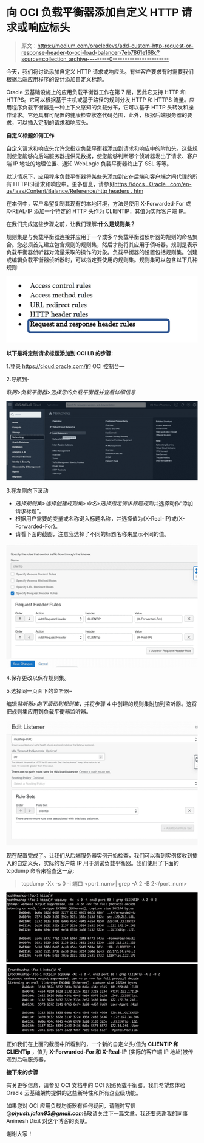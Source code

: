 # 向 OCI 负载平衡器添加自定义 HTTP 请求或响应标头

> 原文：<https://medium.com/oracledevs/add-custom-http-request-or-response-header-to-oci-load-balancer-7eb7861e168c?source=collection_archive---------0----------------------->

今天，我们将讨论添加自定义 HTTP 请求或响应头。有些客户要求有时需要我们根据后端应用程序的设计添加自定义标题。

Oracle 云基础设施上的应用负载平衡器工作在第 7 层，因此它支持 HTTP 和 HTTPS。它可以根据基于主机或基于路径的规则分发 HTTP 和 HTTPS 流量。应用程序负载平衡器是一种上下文感知的负载分布，它可以基于 HTTP 头转发和操作请求。它还具有可配置的健康检查状态代码范围，此外，根据后端服务器的要求，可以插入定制的请求和响应头。

**自定义标题如何工作**

自定义请求和响应头允许您指定负载平衡器添加到请求和响应中的附加头。这些规则使您能够向后端服务器提供元数据，使您能够判断哪个侦听器发出了请求、客户端 IP 地址的地理位置、通知 WebLogic 负载平衡器终止了 SSL 等等。

默认情况下，应用程序负载平衡器将某些头添加到它在后端和客户端之间代理的所有 HTTP(S)请求和响应中。更多信息，请参见[https://docs . Oracle . com/en-us/iaas/Content/Balance/Reference/http headers . htm](https://docs.oracle.com/en-us/iaas/Content/Balance/Reference/httpheaders.htm)

在本例中，客户希望复制其现有的本地环境，方法是使用 X-Forwarded-For 或 X-REAL-IP 添加一个特定的 HTTP 头作为 CLIENTIP，其值为实际客户端 IP。

在我们完成这些步骤之前，让我们理解:**什么是规则集？**

规则集是与负载平衡器连接并应用于一个或多个负载平衡器侦听器的规则的命名集合。您必须首先建立包含规则的规则集，然后才能将其应用于侦听器。规则是表示负载平衡器侦听器对流量采取的操作的对象。负载平衡器的设置包括规则集。创建或编辑负载平衡器侦听器时，可以指定要使用的规则集。规则集可以包含以下几种规则:

![](img/f7c94f62a3d4612511960acdb8e8a1b6.png)

**以下是将定制请求标题添加到 OCI LB 的步骤:**

1.登录 https://cloud.oracle.com/的 OCI 控制台—

2.导航到-

*联网>负载平衡器>选择您的负载平衡器并查看详细信息*

![](img/0699156dec3906afe32c8bf29ab8d7ed.png)

3.在左侧向下滚动

*   *选择规则集>选择创建规则集>命名>选择指定请求标题规则*并选择动作“添加请求标题”。
*   根据用户需要的变量或名称键入标题名称，并选择值为{X-Real-IP}或{X-Forwarded-For}。
*   请看下面的截图，注意我选择了不同的标题名称来显示不同的值。

![](img/70d3d4e6e5d4039e92cc10c1aa46258b.png)

4.保存更改以保存规则集。

5.选择同一页面下的监听器–

编辑*监听器>向下滚动到规则集*，并将步骤 4 中创建的规则集附加到监听器。这将把规则集应用到负载平衡器监听器。

![](img/170b61d4ee2406468466f3ce83a27781.png)

现在配置完成了。让我们从后端服务器实例开始检查，我们可以看到实例接收到插入的自定义头，实际的客户端 IP 用于测试负载平衡器。我们使用了下面的 tcpdump 命令来检查这一点:

> tcpdump -Xx -s 0 -i <interface>端口 <port_num>| grep <filter>-A 2 -B 2</filter></port_num></interface>

![](img/c47f60dab5a33e1e18d5399c24db9b1a.png)![](img/7e1206660774d72d8713fd8318d9f882.png)

正如我们在上面的截图中所看到的，一个新的自定义头(值为 **CLIENTIP 和 CLIENTip** ，值为 **X-Forwarded-For 和 X-Real-IP** (实际的客户端 IP 地址)被传递到后端服务器。

**接下来的步骤**

有关更多信息，请参见 OCI 文档中的 OCI 网络负载平衡器。我们希望您体验 Oracle 云基础架构提供的这些新特性和所有企业级功能。

如果您对 OCI 应用负载均衡器有任何疑问，请随时写信@***piyush.jalan93@gmail.com***&敬请关注下一篇文章。我还要感谢我的同事 Animesh Dixit 对这个博客的贡献。

谢谢大家！